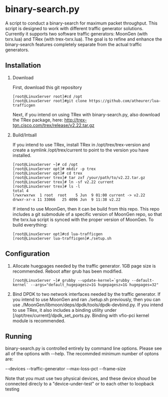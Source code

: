 # binary-search.py
A script to conduct a binary-search for maximum packet throughput.  This script is designed to work with different traffic generator solutions.  Currently it supports two software traffic generators: MoonGen (with txrx.lua) and TRex (with trex-txrx.lua).  The goal is to refine and enhance the binary-search features completely separate from the actual traffic generators.

## Installation
1.  Download

    First, download this git repository
    ```
    [root@LinuxServer root]#cd /opt
    [root@LinuxServer root]#git clone https://github.com/atheurer/lua-trafficgen
    ```
    Next, if you intend on using TRex with binary-search.py, also download the TRex package, here: http://trex-tgn.cisco.com/trex/release/v2.22.tar.gz
    
2.  Build/Intsall  

    If you intend to use TRex, install TRex in /opt/trex/trex-version and create a symlink /opt/trex/current to point to the version you have installed.
    
    ```
    [root@LinuxServer ~]# cd /opt
    [root@LinuxServer opt]# mkdir -p trex
    [root@LinuxServer opt]# cd trex
    [root@LinuxServer trex]# tar zxf /your/path/to/v2.22.tar.gz
    [root@LinuxServer trex]# ln -sf v2.22 current
    [root@LinuxServer trex]# ls -l
    total 4
    lrwxrwxrwx  1 root  root    5 Jun  9 01:00 current -> v2.22
    drwxr-xr-x 11 33066   25 4096 Jun  9 11:38 v2.22
    ```

    If intend to use MoonGen, then it can be build from this repo.  This repo includes a git submodule of a specific version of MoonGen repo, so that the txrx.lua script is synced with the proper version of MoonGen.  To build everything:

    ```
    [root@LinuxServer opt]#cd lua-trafficgen
    [root@LinuxServer lua-trafficgen]#./setup.sh 
    ```
## Configuration

1. Allocate huegpages needed by the traffic generator.  1GB page size is recommended.  Reboot after grub has been modified.
   ```         
   [root@LinuxServer ~]# grubby --update-kernel=`grubby --default-kernel` --args="default_hugepagesz=1G hugepagesz=1G hugepages=32"
   ```

2. Bind DPDK to two network interfaces needed by the traffic generator.  If you intend to use MoonGen and ran ./setup.sh previously, then you can use ./MoonGen/libmoon/deps/dpdk/tools/dpdk-devbind.py.  If you intend to use TRex, it also includes a binding utility under [/opt/trex/current]/dpdk_set_ports.py.  Binding with vfio-pci kernel module is recommended.
      
## Running
   
   binary-search.py is controlled entirely by command line options.  Please see all of the options with --help.  The recommded minimum number of optons are:
   
   --devices
   --traffic-generator
   --max-loss-pct
   --frame-size
   
   Note that you must use two physical devices, and these device shoud be connected direcly to a "device-under-test" or to each other to loopback testing
